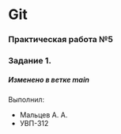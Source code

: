 # Git
### Практическая работа №5
### Задание 1.
##### Изменено в ветке main

Выполнил:
* Мальцев А. А.
* УВП-312